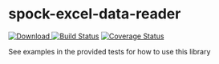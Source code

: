 # spock-excel-data-reader

[ ![Download](https://api.bintray.com/packages/testworx/Grand-Test-Auto/spock-excel-data-reader/images/download.svg) ](https://bintray.com/testworx/Grand-Test-Auto/spock-excel-data-reader/_latestVersion)
[![Build Status](https://travis-ci.org/testworx/SeleniumFramework.svg?branch=master)](https://travis-ci.org/testworx/SeleniumFramework)
[![Coverage Status](https://coveralls.io/repos/github/testworx/spock-excel-data-reader/badge.svg?branch=master)](https://coveralls.io/github/testworx/spock-excel-data-reader?branch=master)

See examples in the provided tests for how to use this library

